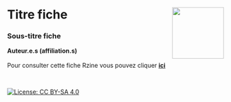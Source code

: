 # Titre fiche [<img src="https://rzine.fr/img/Rzine_logo.png"  align="right" width="120"/>](http://rzine.fr/)
### Sous-titre fiche
**Auteur.e.s (affiliation.s)**
<br/>  
Pour consulter cette fiche Rzine vous pouvez cliquer [**ici**]()


<br/>  

[![License: CC BY-SA 4.0](https://img.shields.io/badge/License-CC%20BY--SA%204.0-lightgrey.svg)](http://creativecommons.org/licenses/by-sa/4.0/)
